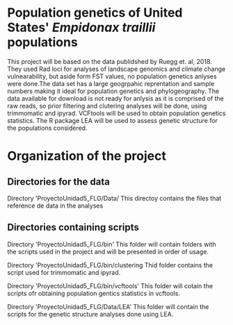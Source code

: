 # Population genetics of United States' *Empidonax traillii* populations

This project will be based on the data publidshed by Ruegg et. al, 2018.
They used Rad loci for analyses of landscape genomics and climate change vulnearability, but aside form FST values, no population genetics anlyses were done.The data set has a large geogrpahic reprentation and sample numbers making it ideal for population genetics and phylogeography. 
The data available for download is not ready for anlysis as it is comprised of the raw reads, so prior filtering and clutering analyses will be done, using trimmomatic and ipyrad.
VCFtools will be used to obtain population genetics statistics.
The R package LEA will be used to assess genetic structure for the populations considered.

# Organization of the project

## Directories for the data

Directory 'ProyectoUnidad5_FLG/Data/ This directoy contains the files that reference de data in the analyses

## Directories containing scripts

Directory 'ProyectoUnidad5_FLG/bin' This folder will contain folders with the scripts used in the project and will be presented in order of usage.

Directory 'ProyectoUnidad5_FLG/bin/clustering Thid folder contains the script used for trimmomatic and ipyrad.

Directory 'ProyectoUnidad5_FLG/bin/vcftools' This folder will cotain the scripts ofr obtaining population gentics statistics in vcftools.

Directory 'ProyectoUnidad5_FLG/Data/LEA' This folder will contain the scripts for the genetic structure analyses done using LEA.




 
